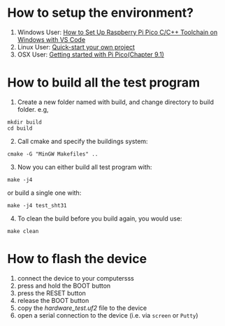 # How to setup the environment?
1. Windows User: [How to Set Up Raspberry Pi Pico C/C++ Toolchain on Windows with VS Code](https://shawnhymel.com/2096/how-to-set-up-raspberry-pi-pico-c-c-toolchain-on-windows-with-vs-code/)
2. Linux User: [Quick-start your own project](https://github.com/raspberrypi/pico-sdk)
3. OSX User: [Getting started with Pi Pico(Chapter 9.1)](https://datasheets.raspberrypi.com/pico/getting-started-with-pico.pdf)


# How to build all the test program
1. Create a new folder named with build, and change directory to build folder. e.g,
```
mkdir build
cd build
```
2. Call cmake and specify the buildings system:
```
cmake -G "MinGW Makefiles" ..
```
3. Now you can either build all test program with:
```
make -j4
```
or build a single one with:
```
make -j4 test_sht31
```
4. To clean the build before you build again, you would use:
```
make clean
```
# How to flash the device

1. connect the device to your computersss
2. press and hold the BOOT button
3. press the RESET button
4. release the BOOT button
5. copy the _hardware_test.uf2_ file to the device
6. open a serial connection to the device (i.e. via `screen` or `Putty`)

